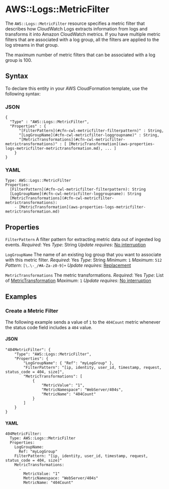 # AWS::Logs::MetricFilter<a name="aws-resource-logs-metricfilter"></a>

The `AWS::Logs::MetricFilter` resource specifies a metric filter that describes how CloudWatch Logs extracts information from logs and transforms it into Amazon CloudWatch metrics\. If you have multiple metric filters that are associated with a log group, all the filters are applied to the log streams in that group\.

The maximum number of metric filters that can be associated with a log group is 100\.

## Syntax<a name="aws-resource-logs-metricfilter-syntax"></a>

To declare this entity in your AWS CloudFormation template, use the following syntax:

### JSON<a name="aws-resource-logs-metricfilter-syntax.json"></a>

```
{
  "Type" : "AWS::Logs::MetricFilter",
  "Properties" : {
      "[FilterPattern](#cfn-cwl-metricfilter-filterpattern)" : String,
      "[LogGroupName](#cfn-cwl-metricfilter-loggroupname)" : String,
      "[MetricTransformations](#cfn-cwl-metricfilter-metrictransformations)" : [ [MetricTransformation](aws-properties-logs-metricfilter-metrictransformation.md), ... ]
    }
}
```

### YAML<a name="aws-resource-logs-metricfilter-syntax.yaml"></a>

```
Type: AWS::Logs::MetricFilter
Properties:
  [FilterPattern](#cfn-cwl-metricfilter-filterpattern): String
  [LogGroupName](#cfn-cwl-metricfilter-loggroupname): String
  [MetricTransformations](#cfn-cwl-metricfilter-metrictransformations):
    - [MetricTransformation](aws-properties-logs-metricfilter-metrictransformation.md)
```

## Properties<a name="aws-resource-logs-metricfilter-properties"></a>

`FilterPattern`  <a name="cfn-cwl-metricfilter-filterpattern"></a>
A filter pattern for extracting metric data out of ingested log events\.
*Required*: Yes
*Type*: String
*Update requires*: [No interruption](https://docs.aws.amazon.com/AWSCloudFormation/latest/UserGuide/using-cfn-updating-stacks-update-behaviors.html#update-no-interrupt)

`LogGroupName`  <a name="cfn-cwl-metricfilter-loggroupname"></a>
The name of an existing log group that you want to associate with this metric filter\.
*Required*: Yes
*Type*: String
*Minimum*: `1`
*Maximum*: `512`
*Pattern*: `[\.\-_/#A-Za-z0-9]+`
*Update requires*: [Replacement](https://docs.aws.amazon.com/AWSCloudFormation/latest/UserGuide/using-cfn-updating-stacks-update-behaviors.html#update-replacement)

`MetricTransformations`  <a name="cfn-cwl-metricfilter-metrictransformations"></a>
The metric transformations\.
*Required*: Yes
*Type*: List of [MetricTransformation](aws-properties-logs-metricfilter-metrictransformation.md)
*Maximum*: `1`
*Update requires*: [No interruption](https://docs.aws.amazon.com/AWSCloudFormation/latest/UserGuide/using-cfn-updating-stacks-update-behaviors.html#update-no-interrupt)

## Examples<a name="aws-resource-logs-metricfilter--examples"></a>

### Create a Metric Filter<a name="aws-resource-logs-metricfilter--examples--Create_a_Metric_Filter"></a>

The following example sends a value of `1` to the `404Count` metric whenever the status code field includes a `404` value\.

#### JSON<a name="aws-resource-logs-metricfilter--examples--Create_a_Metric_Filter--json"></a>

```
"404MetricFilter": {
    "Type": "AWS::Logs::MetricFilter",
    "Properties": {
        "LogGroupName": { "Ref": "myLogGroup" },
        "FilterPattern": "[ip, identity, user_id, timestamp, request, status_code = 404, size]",
        "MetricTransformations": [
            {
                "MetricValue": "1",
                "MetricNamespace": "WebServer/404s",
                "MetricName": "404Count"
            }
        ]
    }
}
```

#### YAML<a name="aws-resource-logs-metricfilter--examples--Create_a_Metric_Filter--yaml"></a>

```
404MetricFilter:
  Type: AWS::Logs::MetricFilter
  Properties:
    LogGroupName:
      Ref: "myLogGroup"
    FilterPattern: "[ip, identity, user_id, timestamp, request, status_code = 404, size]"
    MetricTransformations:
      -
        MetricValue: "1"
        MetricNamespace: "WebServer/404s"
        MetricName: "404Count"
```

